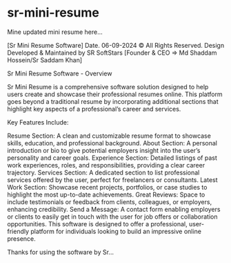 # sr-mini-resume
Mine updated mini resume here...

[Sr Mini Resume Software] Date. 06-09-2024
© All Rights Reserved. Design Developed & Maintained by SR SoftStars
[Founder & CEO => Md Shaddam Hossein/Sr Saddam Khan]

Sr Mini Resume Software - Overview

Sr Mini Resume is a comprehensive software solution designed to help users create and showcase their professional resumes online. 
This platform goes beyond a traditional resume by incorporating additional sections that highlight key aspects of a professional’s career and services.


Key Features Include:

Resume Section: A clean and customizable resume format to showcase skills, education, and professional background.
About Section: A personal introduction or bio to give potential employers insight into the user’s personality and career goals.
Experience Section: Detailed listings of past work experiences, roles, and responsibilities, providing a clear career trajectory.
Services Section: A dedicated section to list professional services offered by the user, perfect for freelancers or consultants.
Latest Work Section: Showcase recent projects, portfolios, or case studies to highlight the most up-to-date achievements.
Great Reviews: Space to include testimonials or feedback from clients, colleagues, or employers, enhancing credibility.
Send a Message: A contact form enabling employers or clients to easily get in touch with the user for job offers or collaboration opportunities.
This software is designed to offer a professional, user-friendly platform for individuals looking to build an impressive online presence.


Thanks for using the software by Sr...





